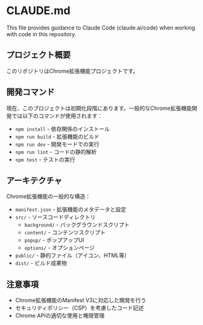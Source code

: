 # CLAUDE.md

This file provides guidance to Claude Code (claude.ai/code) when working with code in this repository.

## プロジェクト概要

このリポジトリはChrome拡張機能プロジェクトです。

## 開発コマンド

現在、このプロジェクトは初期化段階にあります。一般的なChrome拡張機能開発では以下のコマンドが使用されます：

- `npm install` - 依存関係のインストール
- `npm run build` - 拡張機能のビルド
- `npm run dev` - 開発モードでの実行
- `npm run lint` - コードの静的解析
- `npm test` - テストの実行

## アーキテクチャ

Chrome拡張機能の一般的な構造：

- `manifest.json` - 拡張機能のメタデータと設定
- `src/` - ソースコードディレクトリ
  - `background/` - バックグラウンドスクリプト
  - `content/` - コンテンツスクリプト
  - `popup/` - ポップアップUI
  - `options/` - オプションページ
- `public/` - 静的ファイル（アイコン、HTML等）
- `dist/` - ビルド成果物

## 注意事項

- Chrome拡張機能のManifest V3に対応した開発を行う
- セキュリティポリシー（CSP）を考慮したコード記述
- Chrome APIの適切な使用と権限管理